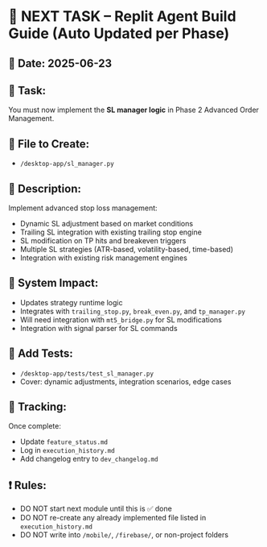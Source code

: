 # 📌 NEXT TASK – Replit Agent Build Guide (Auto Updated per Phase)

## 📅 Date: 2025-06-23

## 🧠 Task:
You must now implement the **SL manager logic** in Phase 2 Advanced Order Management.

## 🔧 File to Create:
- `/desktop-app/sl_manager.py`

## 🧩 Description:
Implement advanced stop loss management:
- Dynamic SL adjustment based on market conditions
- Trailing SL integration with existing trailing stop engine
- SL modification on TP hits and breakeven triggers
- Multiple SL strategies (ATR-based, volatility-based, time-based)
- Integration with existing risk management engines

## 🔁 System Impact:
- Updates strategy runtime logic
- Integrates with `trailing_stop.py`, `break_even.py`, and `tp_manager.py`
- Will need integration with `mt5_bridge.py` for SL modifications
- Integration with signal parser for SL commands

## 🧪 Add Tests:
- `/desktop-app/tests/test_sl_manager.py`
- Cover: dynamic adjustments, integration scenarios, edge cases

## 📂 Tracking:
Once complete:
- Update `feature_status.md`
- Log in `execution_history.md`
- Add changelog entry to `dev_changelog.md`

## ❗ Rules:
- DO NOT start next module until this is ✅ done
- DO NOT re-create any already implemented file listed in `execution_history.md`
- DO NOT write into `/mobile/`, `/firebase/`, or non-project folders

